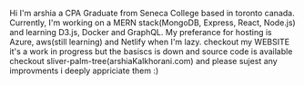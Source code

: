 Hi I'm arshia a CPA Graduate from Seneca College based in toronto canada. Currently, I'm working on a MERN stack(MongoDB, Express, React, Node.js) and learning D3.js, Docker and GraphQL. My preferance for hosting is Azure, aws(still learning) and Netlify when I'm lazy. checkout my WEBSITE it's a work in progress but the basiscs is down and source code is available checkout sliver-palm-tree(arshiaKalkhorani.com) and please sujest any improvments i deeply appriciate them :)

<!--
**arshiaKalkho/arshiaKalkho** is a ✨ _special_ ✨ repository because its `README.md` (this file) appears on your GitHub profile.

Here are some ideas to get you started:

- 🔭 I’m currently working on ...
- 🌱 I’m currently learning ...
- 👯 I’m looking to collaborate on ...
- 🤔 I’m looking for help with ...
- 💬 Ask me about ...
- 📫 How to reach me: ...
- 😄 Pronouns: ...
- ⚡ Fun fact: ...
-->
